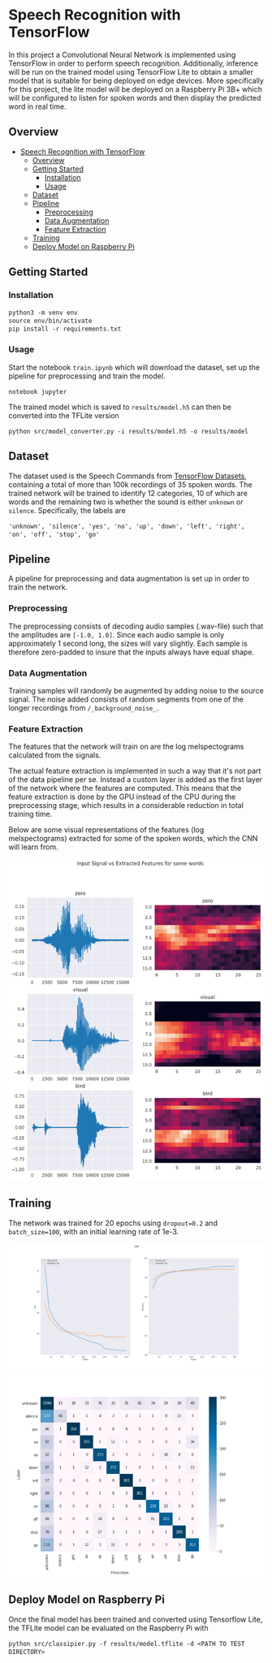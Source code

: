 # Speech Recognition with TensorFlow

In this project a Convolutional Neural Network is implemented using TensorFlow in order to perform speech recognition. Additionally, inference will be run on the trained model using TensorFlow Lite to obtain a smaller model that is suitable for being deployed on edge devices. More specifically for this project, the lite model will be deployed on a Raspberry Pi 3B+ which will be configured to listen for spoken words and then display the predicted word in real time.

## Overview

- [Speech Recognition with TensorFlow](#speech-recognition-with-tensorflow)
  - [Overview](#overview)
  - [Getting Started](#getting-started)
    - [Installation](#installation)
    - [Usage](#usage)
  - [Dataset](#dataset)
  - [Pipeline](#pipeline)
    - [Preprocessing](#preprocessing)
    - [Data Augmentation](#data-augmentation)
    - [Feature Extraction](#feature-extraction)
  - [Training](#training)
  - [Deploy Model on Raspberry Pi](#deploy-model-on-raspberry-pi)

## Getting Started

### Installation

```
python3 -m venv env
source env/bin/activate
pip install -r requirements.txt
```

### Usage

Start the notebook `train.ipynb` which will download the dataset, set up the pipeline for preprocessing and train the model.

```
notebook jupyter
```

The trained model which is saved to `results/model.h5` can then be converted into the TFLite version

```
python src/model_converter.py -i results/model.h5 -o results/model
```

## Dataset

The dataset used is the Speech Commands from [TensorFlow Datasets](https://www.tensorflow.org/datasets/catalog/speech_commands), containing a total of more than 100k recordings of 35 spoken words. The trained network will be trained to identify 12 categories, 10 of which are words and the remaining two is whether the sound is either `unknown` or `silence`. Specifically, the labels are

```
'unknown', 'silence', 'yes', 'no', 'up', 'down', 'left', 'right', 'on', 'off', 'stop', 'go'
```

## Pipeline

A pipeline for preprocessing and data augmentation is set up in order to train the network.

### Preprocessing

The preprocessing consists of decoding audio samples (.wav-file) such that the amplitudes are `[-1.0, 1.0]`.
Since each audio sample is only approximately 1 second long, the sizes will vary slightly. Each sample is therefore zero-padded to insure that the inputs always have equal shape.

### Data Augmentation

Training samples will randomly be augmented by adding noise to the source signal. The noise added consists of random segments from one of the longer recordings from `/_background_noise_`.

### Feature Extraction

The features that the network will train on are the log melspectograms calculated from the signals.

The actual feature extraction is implemented in such a way that it's not part of the data pipeline per se. Instead a custom layer is added as the first layer of the network where the features are computed. This means that the feature extraction is done by the GPU instead of the CPU during the preprocessing stage, which results in a considerable reduction in total training time.

Below are some visual representations of the features (log melspectograms) extracted for some of the spoken words, which the CNN will learn from.

![](docs/images/extracted_features.png)

## Training

The network was trained for 20 epochs using `dropout=0.2` and `batch_size=100`, with an initial learning rate of 1e-3.

![](results/images/training_process.png)
![](results/images/confusion_matrix.png)

## Deploy Model on Raspberry Pi

Once the final model has been trained and converted using Tensorflow Lite, the TFLite model can be evaluated on the Raspberry Pi with

```
python src/classipier.py -f results/model.tflite -d <PATH TO TEST DIRECTORY>
```
